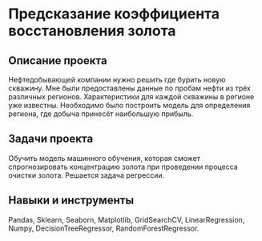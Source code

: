 # Предсказание коэффициента восстановления золота

## Описание проекта
Нефтедобывающей компании нужно решить где бурить новую скважину. Мне были предоставлены данные по пробам нефти из трёх различных регионов. Характеристики для каждой скважины в регионе уже известны. Необходимо было построить модель для определения региона, где добыча принесёт наибольшую прибыль. 

## Задачи проекта
Обучить модель машинного обучения, которая сможет спрогнозировать концентрацию золота при проведении процесса очистки золота. Решается задача регрессии.

## Навыки и инструменты
Pandas, Sklearn, Seaborn, Matplotlib, GridSearchCV, LinearRegression, Numpy, DecisionTreeRegressor, RandomForestRegressor.
